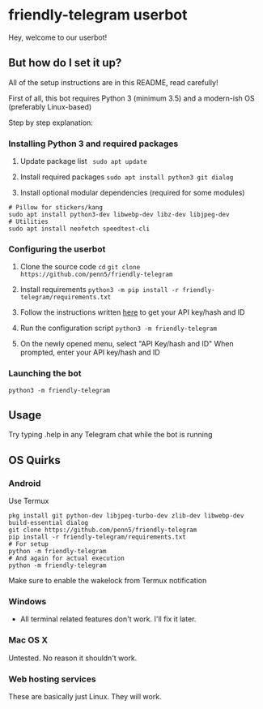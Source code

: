 # friendly-telegram userbot

Hey, welcome to our userbot!

## But how do I set it up?

All of the setup instructions are in this README, read carefully!

First of all, this bot requires Python 3 (minimum 3.5) and a modern-ish OS (preferably Linux-based)

Step by step explanation:

### Installing Python 3 and required packages

1. Update package list
` sudo apt update`

2. Install required packages
`sudo apt install python3 git dialog`

3. Install optional modular dependencies (required for some modules)
```
# Pillow for stickers/kang
sudo apt install python3-dev libwebp-dev libz-dev libjpeg-dev
# Utilities
sudo apt install neofetch speedtest-cli
```

### Configuring the userbot

1. Clone the source code
`cd`
`git clone https://github.com/penn5/friendly-telegram`

2. Install requirements
`python3 -m pip install -r friendly-telegram/requirements.txt`

3.  Follow the instructions written [here](https://core.telegram.org/api/obtaining_api_id "here") to get your API key/hash and ID

4. Run the configuration script
`python3 -m friendly-telegram`

5. On the newly opened menu, select "API Key/hash and ID"
When prompted, enter your API key/hash and ID

### Launching the bot

`python3 -m friendly-telegram`

## Usage

Try typing .help in any Telegram chat while the bot is running

## OS Quirks

### Android

Use Termux
```
pkg install git python-dev libjpeg-turbo-dev zlib-dev libwebp-dev build-essential dialog
git clone https://github.com/penn5/friendly-telegram
pip install -r friendly-telegram/requirements.txt
# For setup
python -m friendly-telegram
# And again for actual execution
python -m friendly-telegram
```
Make sure to enable the wakelock from Termux notification

### Windows

- All terminal related features don't work. I'll fix it later.

### Mac OS X

Untested. No reason it shouldn't work.

### Web hosting services

These are basically just Linux. They will work.
